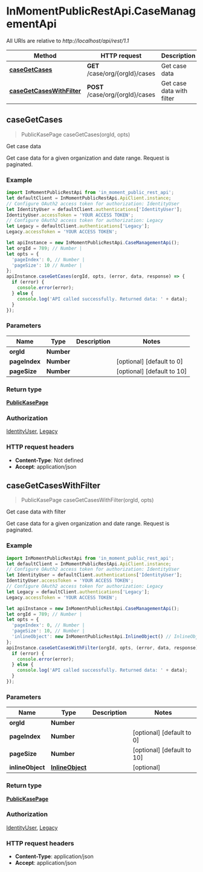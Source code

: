 # InMomentPublicRestApi.CaseManagementApi

All URIs are relative to *http://localhost/api/rest/1.1*

Method | HTTP request | Description
------------- | ------------- | -------------
[**caseGetCases**](CaseManagementApi.md#caseGetCases) | **GET** /case/org/{orgId}/cases | Get case data
[**caseGetCasesWithFilter**](CaseManagementApi.md#caseGetCasesWithFilter) | **POST** /case/org/{orgId}/cases | Get case data with filter



## caseGetCases

> PublicKasePage caseGetCases(orgId, opts)

Get case data

Get case data for a given organization and date range. Request is paginated.

### Example

```javascript
import InMomentPublicRestApi from 'in_moment_public_rest_api';
let defaultClient = InMomentPublicRestApi.ApiClient.instance;
// Configure OAuth2 access token for authorization: IdentityUser
let IdentityUser = defaultClient.authentications['IdentityUser'];
IdentityUser.accessToken = 'YOUR ACCESS TOKEN';
// Configure OAuth2 access token for authorization: Legacy
let Legacy = defaultClient.authentications['Legacy'];
Legacy.accessToken = 'YOUR ACCESS TOKEN';

let apiInstance = new InMomentPublicRestApi.CaseManagementApi();
let orgId = 789; // Number | 
let opts = {
  'pageIndex': 0, // Number | 
  'pageSize': 10 // Number | 
};
apiInstance.caseGetCases(orgId, opts, (error, data, response) => {
  if (error) {
    console.error(error);
  } else {
    console.log('API called successfully. Returned data: ' + data);
  }
});
```

### Parameters


Name | Type | Description  | Notes
------------- | ------------- | ------------- | -------------
 **orgId** | **Number**|  | 
 **pageIndex** | **Number**|  | [optional] [default to 0]
 **pageSize** | **Number**|  | [optional] [default to 10]

### Return type

[**PublicKasePage**](PublicKasePage.md)

### Authorization

[IdentityUser](../README.md#IdentityUser), [Legacy](../README.md#Legacy)

### HTTP request headers

- **Content-Type**: Not defined
- **Accept**: application/json


## caseGetCasesWithFilter

> PublicKasePage caseGetCasesWithFilter(orgId, opts)

Get case data with filter

Get case data for a given organization and date range. Request is paginated.

### Example

```javascript
import InMomentPublicRestApi from 'in_moment_public_rest_api';
let defaultClient = InMomentPublicRestApi.ApiClient.instance;
// Configure OAuth2 access token for authorization: IdentityUser
let IdentityUser = defaultClient.authentications['IdentityUser'];
IdentityUser.accessToken = 'YOUR ACCESS TOKEN';
// Configure OAuth2 access token for authorization: Legacy
let Legacy = defaultClient.authentications['Legacy'];
Legacy.accessToken = 'YOUR ACCESS TOKEN';

let apiInstance = new InMomentPublicRestApi.CaseManagementApi();
let orgId = 789; // Number | 
let opts = {
  'pageIndex': 0, // Number | 
  'pageSize': 10, // Number | 
  'inlineObject': new InMomentPublicRestApi.InlineObject() // InlineObject | 
};
apiInstance.caseGetCasesWithFilter(orgId, opts, (error, data, response) => {
  if (error) {
    console.error(error);
  } else {
    console.log('API called successfully. Returned data: ' + data);
  }
});
```

### Parameters


Name | Type | Description  | Notes
------------- | ------------- | ------------- | -------------
 **orgId** | **Number**|  | 
 **pageIndex** | **Number**|  | [optional] [default to 0]
 **pageSize** | **Number**|  | [optional] [default to 10]
 **inlineObject** | [**InlineObject**](InlineObject.md)|  | [optional] 

### Return type

[**PublicKasePage**](PublicKasePage.md)

### Authorization

[IdentityUser](../README.md#IdentityUser), [Legacy](../README.md#Legacy)

### HTTP request headers

- **Content-Type**: application/json
- **Accept**: application/json

